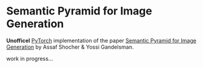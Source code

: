 # Semantic Pyramid for Image Generation
**Unofficel** [PyTorch](https://pytorch.org/) implementation of the paper [Semantic Pyramid for Image Generation](https://arxiv.org/pdf/2003.06221.pdf) by Assaf Shocher & Yossi Gandelsman.

work in progress...
